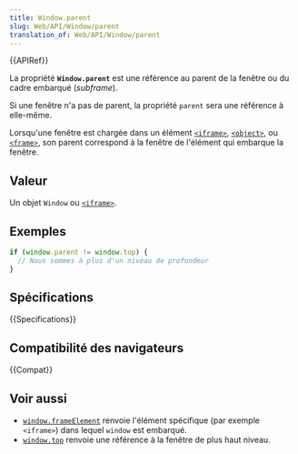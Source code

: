 ```yaml
---
title: Window.parent
slug: Web/API/Window/parent
translation_of: Web/API/Window/parent
---
```


{{APIRef}}

La propriété **`Window.parent`** est une référence au parent de la fenêtre ou du cadre embarqué (<i lang="en">subframe</i>).

Si une fenêtre n'a pas de parent, la propriété `parent` sera une référence à elle-même.

Lorsqu'une fenêtre est chargée dans un élément [`<iframe>`](/fr/docs/Web/HTML/Element/iframe), [`<object>`](/fr/docs/Web/HTML/Element/object), ou [`<frame>`](/fr/docs/Web/HTML/Element/frame), son parent correspond à la fenêtre de l'élément qui embarque la fenêtre.

## Valeur

Un objet `Window` ou [`<iframe>`](/fr/docs/Web/HTML/Element/iframe).

## Exemples

```js
if (window.parent != window.top) {
  // Nous sommes à plus d'un niveau de profondeur
}
```

## Spécifications

{{Specifications}}

## Compatibilité des navigateurs

{{Compat}}

## Voir aussi

- [`window.frameElement`](/fr/docs/Web/API/Window/frameElement) renvoie l'élément spécifique (par exemple `<iframe>`) dans lequel `window` est embarqué.
- [`window.top`](/fr/docs/Web/API/Window/top) renvoie une référence à la fenêtre de plus haut niveau.
